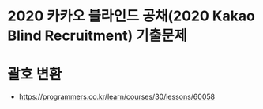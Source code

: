 # 2020 카카오 블라인드 공채(2020 Kakao Blind Recruitment) 기출문제
# 괄호 변환
- https://programmers.co.kr/learn/courses/30/lessons/60058